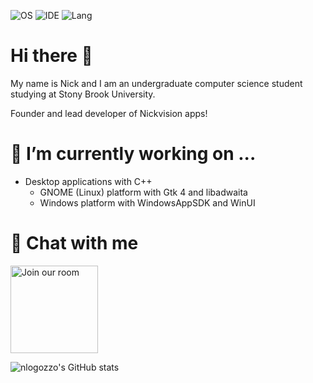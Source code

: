 ![OS](https://img.shields.io/badge/OS-Fedora-informational?style=flat&logo=Fedora)
![IDE](https://img.shields.io/badge/IDE-Visual%20Studio%20Code-informational?style=flat&logo=VisualStudioCode)
![Lang](https://img.shields.io/badge/Code-C%2B%2B-informational?style=flat&logo=CPlusPlus)

# Hi there 👋
My name is Nick and I am an undergraduate computer science student studying at Stony Brook University.

Founder and lead developer of Nickvision apps!

# 🔭 I’m currently working on ...
- Desktop applications with C++
    - GNOME (Linux) platform with Gtk 4 and libadwaita
    - Windows platform with WindowsAppSDK and WinUI
  
# 💬 Chat with me
<a href='https://matrix.to/#/#nickvision:matrix.org'><img width='140' alt='Join our room' src='https://user-images.githubusercontent.com/17648453/196094077-c896527d-af6d-4b43-a5d8-e34a00ffd8f6.png'/></a>

![nlogozzo's GitHub stats](https://github-readme-stats-sable-delta.vercel.app/api?username=nlogozzo&show_icons=true&theme=dark)
